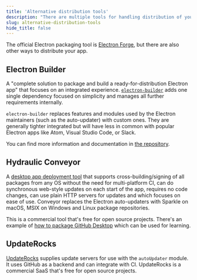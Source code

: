 ```yaml
---
title: 'Alternative distribution tools'
description: "There are multiple tools for handling distribution of your Electron apps. This page lists them and gives brief comparisons."
slug: alternative-distribution-tools
hide_title: false
---
```


The official Electron packaging tool is [Electron Forge](https://electronforge.io/), but there are also other ways to distribute your app.

## Electron Builder

A "complete solution to package and build a ready-for-distribution Electron app"
that focuses on an integrated experience. [`electron-builder`](https://github.com/electron-userland/electron-builder) adds one
single dependency focused on simplicity and manages all further requirements
internally.

`electron-builder` replaces features and modules used by the Electron
maintainers (such as the auto-updater) with custom ones. They are generally
tighter integrated but will have less in common with popular Electron apps
like Atom, Visual Studio Code, or Slack.

You can find more information and documentation in [the repository](https://github.com/electron-userland/electron-builder).

## Hydraulic Conveyor

A [desktop app deployment tool](https://www.hydraulic.dev) that supports
cross-building/signing of all packages from any OS without the need for
multi-platform CI, can do synchronous web-style updates on each start
of the app, requires no code changes, can use plain HTTP servers for updates and
which focuses on ease of use. Conveyor replaces the Electron auto-updaters
with Sparkle on macOS, MSIX on Windows and Linux package repositories.

This is a commercial tool that's free for open source projects. There's
an example of [how to package GitHub Desktop](https://hydraulic.dev/blog/8-packaging-electron-apps.html)
which can be used for learning.

## UpdateRocks

[UpdateRocks](https://www.update.rocks/) supplies update servers for use
with the `autoUpdater` module. It uses GitHub as a backend and can integrate
with CI. UpdateRocks is a commercial SaaS that's free for open source projects.
